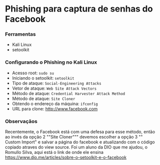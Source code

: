 # Phishing para captura de senhas do Facebook

### Ferramentas

- Kali Linux
- setoolkit

### Configurando o Phishing no Kali Linux

- Acesso root: ``` sudo su ```
- Iniciando o setoolkit: ``` setoolkit ```
- Tipo de ataque: ``` Social-Engineering Attacks ```
- Vetor de ataque: ``` Web Site Attack Vectors ```
- Método de ataque: ```Credential Harvester Attack Method ```
- Método de ataque: ``` Site Cloner ```
- Obtendo o endereço da máquina: ``` ifconfig ```
- URL para clone: http://www.facebook.com

### Observaçãos

Recentemente, o Facebook está com uma defesa para esse método, então ao invés da opção 2 ""Site Cloner""" devemos escolher a opção 3 "" Custom Import" e salvar a página do facebook e atualizando com o código copiado atraves do view source. Foi um aluno da DIO que me ajudou, o Romullo Silva, aqui está o link de onde ele ensina https://www.dio.me/articles/sobre-o-setoolkit-e-o-facebook

